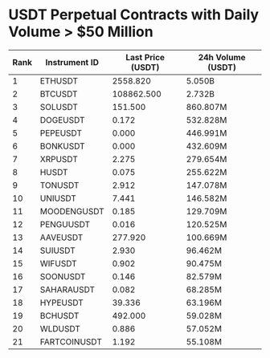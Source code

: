# USDT Perpetual Contracts with Daily Volume > $50 Million

| Rank | Instrument ID | Last Price (USDT) | 24h Volume (USDT) |
|------|---------------|-------------------|-------------------|
| 1 | ETHUSDT | 2558.820 | 5.050B |
| 2 | BTCUSDT | 108862.500 | 2.732B |
| 3 | SOLUSDT | 151.500 | 860.807M |
| 4 | DOGEUSDT | 0.172 | 532.828M |
| 5 | PEPEUSDT | 0.000 | 446.991M |
| 6 | BONKUSDT | 0.000 | 432.609M |
| 7 | XRPUSDT | 2.275 | 279.654M |
| 8 | HUSDT | 0.075 | 255.622M |
| 9 | TONUSDT | 2.912 | 147.078M |
| 10 | UNIUSDT | 7.441 | 146.582M |
| 11 | MOODENGUSDT | 0.185 | 129.709M |
| 12 | PENGUUSDT | 0.016 | 120.525M |
| 13 | AAVEUSDT | 277.920 | 100.669M |
| 14 | SUIUSDT | 2.930 | 96.462M |
| 15 | WIFUSDT | 0.902 | 90.475M |
| 16 | SOONUSDT | 0.146 | 82.579M |
| 17 | SAHARAUSDT | 0.082 | 68.285M |
| 18 | HYPEUSDT | 39.336 | 63.196M |
| 19 | BCHUSDT | 492.000 | 59.028M |
| 20 | WLDUSDT | 0.886 | 57.052M |
| 21 | FARTCOINUSDT | 1.192 | 55.108M |

